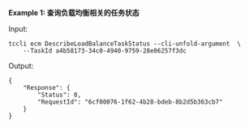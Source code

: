 **Example 1: 查询负载均衡相关的任务状态**



Input: 

```
tccli ecm DescribeLoadBalanceTaskStatus --cli-unfold-argument  \
    --TaskId a4b58173-34c0-4940-9759-28e06257f3dc
```

Output: 
```
{
    "Response": {
        "Status": 0,
        "RequestId": "6cf00076-1f62-4b28-bdeb-8b2d5b363cb7"
    }
}
```

